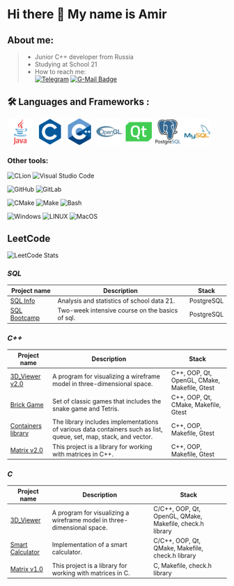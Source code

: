# Hi there 👋 My name is Amir

## About me:
>- Junior C++ developer from Russia
>- Studying at School 21
>- How to reach me:  
[![Telegram](https://img.shields.io/badge/Telegram-2CA5E0?style=for-the-badge&logo=telegram&logoColor=white)](https://t.me/ShigapovAmir)
[![G-Mail Badge](https://img.shields.io/badge/Gmail-D14836?style=for-the-badge&logo=gmail&logoColor=white)](mailto:raisinib@gmail.com)

## :hammer_and_wrench: Languages and Frameworks : 
<div>
  <img src="https://github.com/devicons/devicon/blob/master/icons/java/java-original-wordmark.svg" title="Java" alt="Java" width="60" height="60"/>&nbsp;
  <img src="https://github.com/devicons/devicon/blob/master/icons/c/c-plain.svg" title="c" alt="c" width="60" height="60"/>&nbsp;
  <img src="https://github.com/devicons/devicon/blob/master/icons/cplusplus/cplusplus-original.svg" title="cpp" alt="cpp" width="60" height="60"/>&nbsp;
  <img src="https://github.com/devicons/devicon/blob/master/icons/opengl/opengl-original.svg" title="opengl" alt="opengl" width="60" height="60"/>&nbsp;
  <img src="https://github.com/devicons/devicon/blob/master/icons/qt/qt-original.svg" title="qt" alt="qt" width="60" height="60"/>&nbsp;
  <img src="https://github.com/devicons/devicon/blob/master/icons/postgresql/postgresql-original-wordmark.svg" title="MySQL"  alt="MySQL" width="60" height="60"/>&nbsp;
  <img src="https://github.com/devicons/devicon/blob/master/icons/mysql/mysql-original-wordmark.svg" title="MySQL"  alt="MySQL" width="60" height="60"/>&nbsp;
</div>  

### Other tools:  
![CLion](https://img.shields.io/badge/CLion-black?style=for-the-badge&logo=clion&logoColor=black&labelColor=blue)
![Visual Studio Code](https://img.shields.io/badge/Visual%20Studio%20Code-0078d7.svg?style=for-the-badge&logo=visual-studio-code&logoColor=white)

![GitHub](https://img.shields.io/badge/github-%23121011.svg?style=for-the-badge&logo=github&logoColor=white)
![GitLab](https://img.shields.io/badge/gitlab-%23F05033.svg?style=for-the-badge&logo=gitlab&logoColor=white)

![CMake](https://img.shields.io/badge/CMake-%23008FBA.svg?style=for-the-badge&logo=cmake&logoColor=white)
![Make](https://img.shields.io/badge/Make-%23008FBA.svg?color=red&style=for-the-badge&logo=Make&logoColor=white)
![Bash](https://img.shields.io/badge/bash-%23121011.svg?style=for-the-badge&logo=gnu-bash&logoColor=white)

![Windows](https://img.shields.io/badge/Windows-0078D6?style=for-the-badge&logo=windows&logoColor=white)
![LINUX](https://img.shields.io/badge/Linux-FCC624?style=for-the-badge&logo=linux&logoColor=black)
![MacOS](https://img.shields.io/badge/mac%20os-000000?style=for-the-badge&logo=apple&logoColor=white)



<!--<a href="https://github.com/anuraghazra/github-readme-stats">
  <img align="center" height = "160"   src="https://github-readme-stats.vercel.app/api?username=amirshig&show_icons=true&theme=tokyonight">
</a>
<a href="https://github.com/anuraghazra/github-readme-stats">
  <img align="center"  height = "160"  src="https://github-readme-stats.vercel.app/api/top-langs/?username=amirshig&show_icons=true&theme=tokyonight&langs_count=10&layout=compact" />
</a>
-->
## LeetCode
![LeetCode Stats](https://leetcode.card.workers.dev/AmirShig?theme=dark&font=baloo&extension=null)

<!-- [![Harlok's WakaTime stats](https://github-readme-stats.vercel.app/api/wakatime?username=raisinib)](https://github.com/anuraghazra/github-readme-stats) 
-->
### *SQL*
| Project name  | Description  | Stack |
| ------------- | ------------------------ | ------------ |
| [SQL Info](https://github.com/AmirShig/SQL_Info) | Analysis and statistics of school data 21. | PostgreSQL |
| [SQL Bootcamp](https://github.com/AmirShig/SQL_Bootcamp) |  Two-week intensive course on the basics of sql. | PostgreSQL |


### *C++*
| Project name  | Description  | Stack |
| ------------- | ------------------------ | ------------ |
| [3D_Viewer v2.0](https://github.com/AmirShig/3D_Viewer_v2.0) | A program for visualizing a wireframe model in three-dimensional space. | C++, OOP, Qt, OpenGL, CMake, Makefile, Gtest |
| [Brick Game](https://github.com/AmirShig/BrickGame_v2.0) |  Set of classic games that includes the snake game and Tetris. | C++, OOP, Qt, CMake, Makefile, Gtest |
| [Containers library](https://github.com/AmirShig/Containers) | The library includes implementations of various data containers such as list, queue, set, map, stack, and vector. | C++, OOP, Makefile, Gtest |
| [Matrix v2.0](https://github.com/AmirShig/matrix_cpp) | This project is a library for working with matrices in C++. | C++, OOP, Makefile, Gtest |

### *C*
| Project name  | Description  | Stack |
| ------------- | ------------------------ | ------------ |
| [3D_Viewer ](https://github.com/AmirShig/3DViewer_C) | A program for visualizing a wireframe model in three-dimensional space. | C/C++, OOP, Qt, OpenGL, QMake, Makefile, check.h library |
| [Smart Calculator](https://github.com/AmirShig/Smart-Calculator) |  Implementation of a smart calculator. | C/C++, OOP, Qt, QMake, Makefile, check.h library |
| [Matrix v1.0](https://github.com/AmirShig/c_matrix) | This project is a library for working with matrices in C. | C, Makefile, check.h library |



